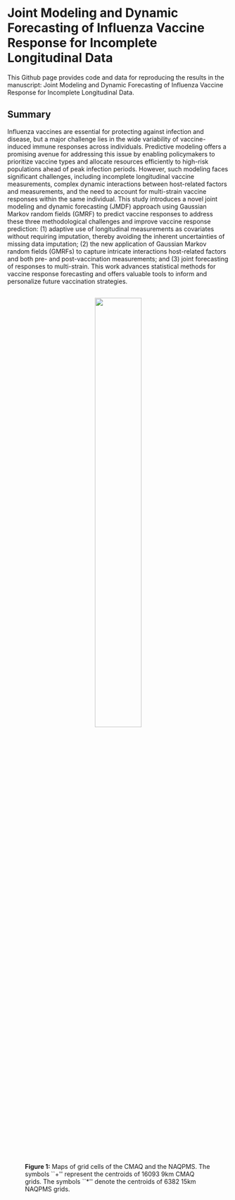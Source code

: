 # Joint Modeling and Dynamic Forecasting of Influenza Vaccine Response for Incomplete Longitudinal Data

This Github page provides code and data for reproducing the results in the manuscript: Joint Modeling and Dynamic Forecasting of Influenza Vaccine Response for Incomplete Longitudinal Data.

## Summary
Influenza vaccines are essential for protecting against infection and disease, but a major challenge lies in the wide variability of vaccine-induced immune responses across individuals. Predictive modeling offers a promising avenue for addressing this issue by enabling policymakers to prioritize vaccine types and allocate resources efficiently to high-risk populations ahead of peak infection periods. However, such modeling faces significant challenges, including incomplete longitudinal vaccine measurements, complex dynamic interactions between host-related factors and measurements, and the need to account for multi-strain vaccine responses within the same individual. This study introduces a novel joint modeling and dynamic forecasting (JMDF) approach using Gaussian Markov random fields (GMRF) to predict vaccine responses to address these three methodological challenges and improve vaccine response prediction: (1) adaptive use of longitudinal measurements as covariates without requiring imputation, thereby avoiding the inherent uncertainties of missing data imputation; (2) the new application of Gaussian Markov random fields (GMRFs) to capture intricate interactions host-related factors and both pre- and post-vaccination measurements; and (3) joint forecasting of responses to multi-strain. This work advances statistical methods for vaccine response forecasting and offers valuable tools to inform and personalize future vaccination strategies.


## 
<figure id="Figure1">
    <p align="center">
  <img src="./HDCMc/figure/Fig1.jpg" width=50% height=50%>
  </p>
  <figcaption>
  <strong>Figure 1:</strong> Maps of grid cells of the CMAQ and the NAQPMS. The symbols ``+'' represent the centroids of 16093 9km CMAQ grids. The symbols ``*'' denote the centroids of 6382 15km NAQPMS grids.
  </figcaption>
</figure>
